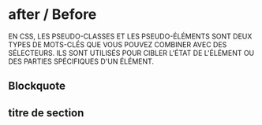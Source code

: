 # after / Before 
EN CSS, LES PSEUDO-CLASSES ET LES PSEUDO-ÉLÉMENTS SONT DEUX TYPES DE MOTS-CLÉS QUE VOUS POUVEZ COMBINER AVEC DES SÉLECTEURS. ILS SONT UTILISÉS POUR CIBLER L'ÉTAT DE L'ÉLÉMENT OU DES PARTIES SPÉCIFIQUES D'UN ÉLÉMENT.
## Blockquote

## titre de section